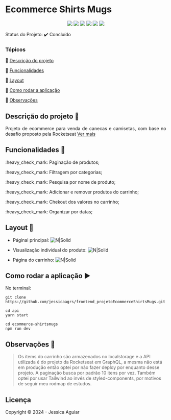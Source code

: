 <h1>Ecommerce Shirts Mugs</h1> 

<p align="center">
  <!-- <img src="https://uploaddeimagens.com.br/images/004/413/719/full/sass.png?1680282583" /> -->
  <!-- <img src="https://uploaddeimagens.com.br/images/004/413/678/full/bulma.png?1680281545"/> -->
  <!-- <img src="https://uploaddeimagens.com.br/images/004/413/779/full/php.png?1680284241"/> -->
  <img src="https://uploaddeimagens.com.br/images/004/413/679/full/javacript.png?1680281578"/>
  <!-- <img src="https://uploaddeimagens.com.br/images/004/413/684/full/css.png?1680281604"/> -->
  <!-- <img src="https://uploaddeimagens.com.br/images/004/413/687/full/html.png?1680281627"/> -->
  <img src="https://uploaddeimagens.com.br/images/004/525/521/full/next.png?1688056209"/>
  <!-- <img src="https://uploaddeimagens.com.br/images/004/525/523/full/node-js.png?1688056275"/> -->
  <img src="https://uploaddeimagens.com.br/images/004/525/524/full/typescript.png?1688056306"/>
  <!-- <img src="https://uploaddeimagens.com.br/images/004/525/525/full/bootstrap.png?1688056332"/> -->
  <img src="https://uploaddeimagens.com.br/images/004/525/528/full/react.png?1688056369"/>
  <!-- <<img src="https://uploaddeimagens.com.br/images/004/525/530/full/mongodb.png?1688056399"/> -->
  <img src="https://uploaddeimagens.com.br/images/004/525/532/full/tailwind.png?1688056424"/>
  <!-- <img src="https://uploaddeimagens.com.br/images/004/525/533/full/postgresql.png?1688056453"/> -->
   <!-- <img src="https://uploaddeimagens.com.br/images/004/543/857/original/c_.png?1689275745" /> -->
  <!-- <img src="https://uploaddeimagens.com.br/images/004/543/860/full/vue.png?1689275780" /> -->
  <img src="https://uploaddeimagens.com.br/images/004/749/515/full/graphql.png?1709209887" />
  <!-- <img src="https://uploaddeimagens.com.br/images/004/749/516/full/jquery.png?1709209927" /> -->
</p>

Status do Projeto: :heavy_check_mark: <!-- > :heavy_check_mark:--> Concluído <!-- > :warning:-->

### Tópicos 

:small_blue_diamond: [Descrição do projeto](#descrição-do-projeto-pencil)

:small_blue_diamond: [Funcionalidades](#funcionalidades-wrench)

:small_blue_diamond: [Layout](#layout-dash)

<!-- :small_blue_diamond: [Pré-requisitos](#pré-requisitos) -->

:small_blue_diamond: [Como rodar a aplicação](#como-rodar-a-aplicação-arrow_forward)

:small_blue_diamond: [Observações](#obsevações-ledger)

<!-- :small_blue_diamond: [Dependencias e libs utilizadas](#dependencias-e-libs-utilizadas-books) -->

## Descrição do projeto :pencil:

<p align="justify">
 Projeto de ecommerce para venda de canecas e camisetas, com base no desafio proposto pela Rocketseat <a href="https://github.com/Rocketseat/frontend-challenge">Ver mais</a>
</p>

## Funcionalidades :wrench:

<p>:heavy_check_mark: Paginação de produtos;</p>
<p>:heavy_check_mark: Filtragem por categorias;</p>
<p>:heavy_check_mark: Pesquisa por nome de produto;</p>
<p>:heavy_check_mark: Adicionar e remover produtos do carrinho;</p>
<p>:heavy_check_mark: Chekout dos valores no carrinho;</p>
<p>:heavy_check_mark: Organizar por datas;</p>

## Layout :dash:

* Páginal principal:
![N|Solid](https://uploaddeimagens.com.br/images/004/749/543/full/Screenshot_1.png?1709211082)

* Visualização individual do produto:
![N|Solid](https://uploaddeimagens.com.br/images/004/749/544/full/Screenshot_2.png?1709211180)

* Página do carrinho:
![N|Solid](https://uploaddeimagens.com.br/images/004/749/545/full/Screenshot_3.png?1709211241)

<!-- ## Pré-requisitos

:warning: [Node](https://nodejs.org/en/download/)

...

Liste todas as dependencias e libs que o usuário deve ter instalado na máquina antes de rodar a aplicação  -->

## Como rodar a aplicação :arrow_forward:

No terminal: 

```
git clone https://github.com/jessicaagrs/frontend_projetoEcommerceShirtsMugs.git

cd api
yarn start

cd ecommerce-shirtsmugs
npm run dev

```

## Observações  :ledger:

>Os items do carrinho são armazenados no localstorage e a API utilizada é do projeto da Rocketseat em GraphQL, a mesma não está em produção então optei por não fazer deploy por enquanto desse projeto. A paginação busca por padrão 10 itens por vez. Também optei por usar Tailwind ao invés de styled-components, por motivos de seguir meu rodmap de estudos. 

<!-- ## Como rodar os testes

Coloque um passo a passo para executar os testes

```
$ npm test, rspec, etc 
```

## Casos de Uso

Explique com mais detalhes como a sua aplicação poderia ser utilizada. O uso de **gifs** aqui seria bem interessante. 

Exemplo: Caso a sua aplicação tenha alguma funcionalidade de login apresente neste tópico os dados necessários para acessá-la.

## JSON :floppy_disk:

### Usuários: 

|name|email|password|token|avatar|
| -------- |-------- |-------- |-------- |-------- |
|Lais Lima|laislima98@hotmail.com|lais123|true|https://encrypted-tbn0.gstatic.com/images?q=tbn%3AANd9GcS9-U_HbQAipum9lWln3APcBIwng7T46hdBA42EJv8Hf6Z4fDT3&usqp=CAU|

... 

Se quiser, coloque uma amostra do banco de dados 

## Iniciando/Configurando banco de dados

Se for necessário configurar algo antes de iniciar o banco de dados insira os comandos a serem executados  -->

<!-- ## Dependencias e libs utilizadas :books:

- [JSPDF](https://artskydj.github.io/jsPDF/docs/jsPDF.html) -->

<!-- ## Resolvendo Problemas :exclamation:

Em [issues]() foram abertos alguns problemas gerados durante o desenvolvimento desse projeto e como foram resolvidos.  -->

<!-- ## Tarefas em aberto

Se for o caso, liste tarefas/funcionalidades que ainda precisam ser implementadas na sua aplicação

:memo: Tarefa 1 

:memo: Tarefa 2 

:memo: Tarefa 3  -->

## Licença 

Copyright :copyright: 2024 - Jessica Aguiar
